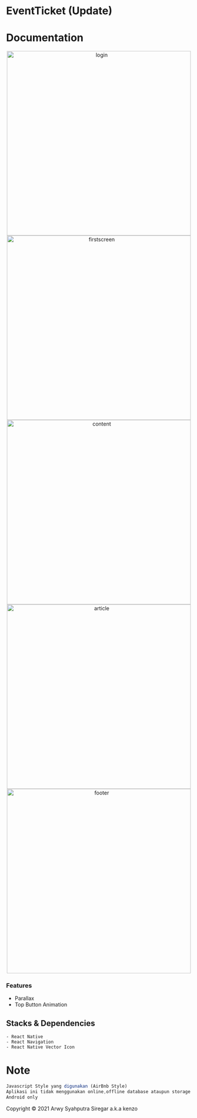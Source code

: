 # EventTicket (Update)
# Documentation



<p align="center" >
    <img title="login" height='500' src="https://firebasestorage.googleapis.com/v0/b/kion-80d7f.appspot.com/o/Screenshot_2021-01-19-03-28-04-474_com.eventticket.jpg?alt=media&token=397f9431-e35c-4be8-ab16-4d2308e4881e">
    <img title="firstscreen" height='500' src="https://firebasestorage.googleapis.com/v0/b/kion-80d7f.appspot.com/o/Screenshot_2021-01-19-03-28-13-747_com.eventticket.jpg?alt=media&token=09996f37-afcc-4c6e-a0ab-e0ae556f6a7c">
    <img title="content" height='500' src="https://firebasestorage.googleapis.com/v0/b/kion-80d7f.appspot.com/o/Screenshot_2021-01-19-03-28-18-321_com.eventticket.jpg?alt=media&token=e14639a9-1576-4702-b264-e2eee552fa22">
    <img title="article" height='500' src="https://firebasestorage.googleapis.com/v0/b/kion-80d7f.appspot.com/o/Screenshot_2021-01-19-03-28-23-129_com.eventticket.jpg?alt=media&token=f5d51066-bf27-46a9-b9a0-d70545a8a77e">
    <img title="footer" height='500' src="https://firebasestorage.googleapis.com/v0/b/kion-80d7f.appspot.com/o/Screenshot_2021-01-19-03-28-25-739_com.eventticket.jpg?alt=media&token=ebf577d9-c661-44c2-8c29-2a680ff84c0d">
    

</p>

 ### Features
 - Parallax
 - Top Button Animation




## Stacks & Dependencies
```
- React Native
- React Navigation
- React Native Vector Icon
```

# Note

```javascript
Javascript Style yang digunakan (AirBnb Style)
Aplikasi ini tidak menggunakan online,offline database ataupun storage lainnya. data yang digunakan statis dan hanya ada manipulasi di UI dan animasi yang digunakan.
Android only
```
 Copyright © 2021 Arwy Syahputra Siregar a.k.a kenzo


